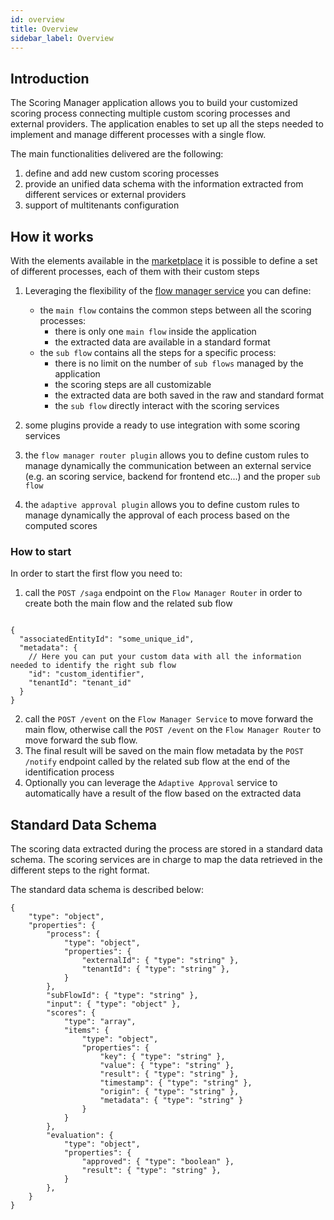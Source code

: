 ```yaml
---
id: overview
title: Overview
sidebar_label: Overview
---
```


<!--
WARNING: this file was automatically generated by Mia-Platform Doc Aggregator.
DO NOT MODIFY IT BY HAND.
Instead, modify the source file and run the aggregator to regenerate this file.
-->

## Introduction

The Scoring Manager application allows you to build your customized scoring process connecting multiple custom scoring processes and external providers. The application enables to set up all the steps needed to implement and manage different processes with a single flow. 

The main functionalities delivered are the following:
1. define and add new custom scoring processes
2. provide an unified data schema with the information extracted from different services or external providers
3. support of multitenants configuration

## How it works

With the elements available in the [marketplace](marketplace/overview_marketplace) it is possible to define a set of different processes, each of them with their custom steps
1. Leveraging the flexibility of the [flow manager service](runtime_suite/flow-manager-service/overview) you can define:
    - the `main flow` contains the common steps between all the scoring processes:
        - there is only one `main flow` inside the application
        - the extracted data are available in a standard format
    - the `sub flow` contains all the steps for a specific process:
        - there is no limit on the number of `sub flows` managed by the application
        - the scoring steps are all customizable
        - the extracted data are both saved in the raw and standard format
        - the `sub flow` directly interact with the scoring services

2. some plugins provide a ready to use integration with some scoring services
3. the `flow manager router plugin` allows you to define custom rules to manage dynamically the communication between an external service (e.g. an scoring service, backend for frontend etc...) and the proper `sub flow`
4. the `adaptive approval plugin` allows you to define custom rules to manage dynamically the approval of each process based on the computed scores

### How to start

In order to start the first flow you need to:
1. call the `POST /saga` endpoint on the `Flow Manager Router` in order to create both the main flow and the related sub flow
```jsonc

{
  "associatedEntityId": "some_unique_id",
  "metadata": {
    // Here you can put your custom data with all the information needed to identify the right sub flow
    "id": "custom_identifier",
    "tenantId": "tenant_id"
  }
}

```
2. call the `POST /event` on the `Flow Manager Service` to move forward the main flow, otherwise call the `POST /event` on the `Flow Manager Router` to move forward the sub flow. 
3. The final result will be saved on the main flow metadata by the `POST /notify` endpoint called by the related sub flow at the end of the identification process
4. Optionally you can leverage the `Adaptive Approval` service to automatically have a result of the flow based on the extracted data

## Standard Data Schema

The scoring data extracted during the process are stored in a standard data schema.
The scoring services are in charge to map the data retrieved in the different steps to the right format. 

The standard data schema is described below:
```json5
{
    "type": "object",
    "properties": {
        "process": { 
            "type": "object",
            "properties": {
                "externalId": { "type": "string" },
                "tenantId": { "type": "string" },
            }
        },
        "subFlowId": { "type": "string" },
        "input": { "type": "object" },
        "scores": {
            "type": "array",
            "items": {
                "type": "object",
                "properties": {
                    "key": { "type": "string" },
                    "value": { "type": "string" },
                    "result": { "type": "string" },
                    "timestamp": { "type": "string" },
                    "origin": { "type": "string" },
                    "metadata": { "type": "string" }
                }
            }
        },
        "evaluation": { 
            "type": "object",
            "properties": {
                "approved": { "type": "boolean" },
                "result": { "type": "string" },
            }
        },
    }
}
```
